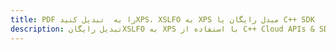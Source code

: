 ---title: PDF را به  تبدیل کنیدXPS، XSLFO به XPS مبدل رایگان یا C++ SDKdescription: تبدیل رایگانXSLFO به XPS با استفاده از C++ Cloud APIs & SDK همچنین اسناد PDF را در Cloud ایجاد، ویرایش و رندر کنید.---